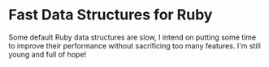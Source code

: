 # Fast Data Structures for Ruby

Some default Ruby data structures are slow, I intend on putting some time to
improve their performance without sacrificing too many features. I'm still young
and full of hope!
